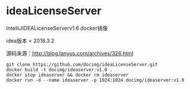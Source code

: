 # ideaLicenseServer
IntelliJIDEALicenseServerv1.6 docker镜像

idea版本 < 2018.3.2

源码来源：http://blog.lanyus.com/archives/326.html

```
git clone https://github.com/docimg/ideaLicenseServer.git
docker build -t docimg/ideaserver:v1.0 .
docker stop ideaserver && docker rm ideaserver
docker run -d --name ideaserver -p 1024:1024 docimg/ideaserver:v1.0
```

